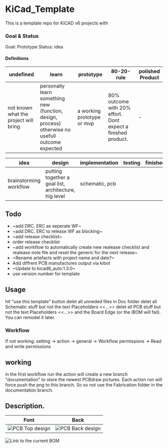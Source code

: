 # KiCad_Template

This is a template repo for KiCAD v6 projects with 

### Goal & Status

Goal: Prototype
Status: idea

#### Definitions
| undefined                             | learn                                                                                            | prototype                  | 80-20-rule                                                   | polished Product |
|---------------------------------------|--------------------------------------------------------------------------------------------------|----------------------------|--------------------------------------------------------------|------------------|
| not known what the project will bring | personally learn something new (function, design, process) otherwise no usefull outcome expected | a working prototype or mvp | 80% outcome with 20% effort. Dont expect a finished product. | -                |

| idea                   | design                                                | implementation | testing | finished |
|------------------------|-------------------------------------------------------|----------------|---------|----------|
| brainstorming workflow | putting together a goal list, architecture, hig level | schematic, pcb |         |          |

## Todo

* ~add DRC, ERC as seperate WF~ 
* ~add DRC, ERC to release WF as blocking~
* ~add release checklist~
* order release checklist
* ~add workflow to automatically create new realease checklist and realease note file and reset the generic for the next release~
* ~Rename artefacts with project name and date?~
* Add diffrent PCB manufactures output via kibot
* ~Update to kicad6_auto:1.3.0~
* use version number for template

## Usage

hit "use this template" button
delet all unneded files in Doc folder
delet all Schematic stuff but not the text Placeholders <<...>>
delet all PCB stuff but not the text Placeholders <<...>> and the Board Edge (or the iBOM will fail). You can remodel it later.

### Workflow
If not working:
setting -> action -> general -> Workflow permissions -> Read and write permissions

## working

in the first workflow run the action will create a new branch "documentation" to store the newest PCBdraw pictures. 
Each action run will force push the png to this branch. So so not use the Fabrication folder in the documentation branch.

## Description. 

| Font                                                                    | Back                                                                      |
|-------------------------------------------------------------------------|---------------------------------------------------------------------------|
| ![PCB Top design](../../blob/documentation/Fabrication/PCBdraw_Top.png) | ![PCB Back design](../../blob/documentation/Fabrication/PCBdraw_Back.png) |

![Link to the current BOM](../../tree/documentation/Fabrication/BoM)
